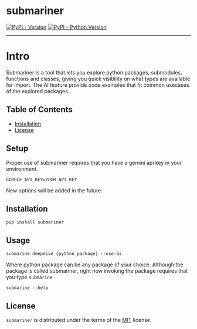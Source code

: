 # submariner

[![PyPI - Version](https://img.shields.io/pypi/v/submarine.svg)](https://pypi.org/project/submariner)
[![PyPI - Python Version](https://img.shields.io/pypi/pyversions/submarine.svg)](https://pypi.org/project/submariner)

-----
# Intro
Submariner is a tool that lets you explore python packages, submodules, functions and classes, giving you quick visibility on what types are available for import.
The AI feature provide code examples that fit common usecases of the explored packages.

## Table of Contents

- [Installation](#installation)
- [License](#license)

## Setup
Proper use of submariner requires that you have a gemini api key in your environment.
```
GOOGLE_API_KEY=YOUR_API_KEY
```
New options will be added in the future.

## Installation

```console
pip install submariner
```

## Usage
```console
submarine deepdive {python_package} --use-ai
```
Where python package can be any package of your choice.
Although the package is called submariner, right now invoking the package requires that you type `submarine`

```console
submarine --help
```

## License

`submariner` is distributed under the terms of the [MIT](https://spdx.org/licenses/MIT.html) license.

